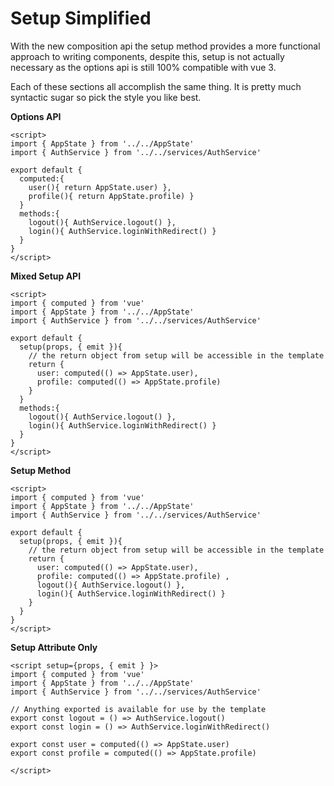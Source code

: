 # Setup Simplified

With the new composition api the setup method provides a more functional approach to writing components, despite this, setup is not actually necessary as the options api is still 100% compatible with vue 3.

Each of these sections all accomplish the same thing. It is pretty much syntactic sugar so pick the style you like best.

__Options API__

``` vue
<script>
import { AppState } from '../../AppState'
import { AuthService } from '../../services/AuthService'

export default {
  computed:{
    user(){ return AppState.user) },
    profile(){ return AppState.profile) }
  }
  methods:{
    logout(){ AuthService.logout() },
    login(){ AuthService.loginWithRedirect() }
  }
}
</script>
```

__Mixed Setup API__

``` vue
<script>
import { computed } from 'vue'
import { AppState } from '../../AppState'
import { AuthService } from '../../services/AuthService'

export default {
  setup(props, { emit }){
    // the return object from setup will be accessible in the template
    return {
      user: computed(() => AppState.user),
      profile: computed(() => AppState.profile)  
    }
  }
  methods:{
    logout(){ AuthService.logout() },
    login(){ AuthService.loginWithRedirect() }
  }
}
</script>
```

__Setup Method__

``` vue
<script>
import { computed } from 'vue'
import { AppState } from '../../AppState'
import { AuthService } from '../../services/AuthService'

export default {
  setup(props, { emit }){
    // the return object from setup will be accessible in the template
    return {
      user: computed(() => AppState.user),
      profile: computed(() => AppState.profile) , 
      logout(){ AuthService.logout() },
      login(){ AuthService.loginWithRedirect() }
    }
  }
}
</script>
```

__Setup Attribute Only__

``` vue
<script setup={props, { emit } }>
import { computed } from 'vue'
import { AppState } from '../../AppState'
import { AuthService } from '../../services/AuthService'

// Anything exported is available for use by the template
export const logout = () => AuthService.logout()
export const login = () => AuthService.loginWithRedirect()

export const user = computed(() => AppState.user)
export const profile = computed(() => AppState.profile)

</script>
```
